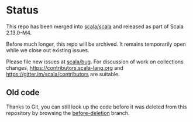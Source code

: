 # Status

This repo has been merged into
[scala/scala](https://github.com/scala/scala) and released as part of
Scala 2.13.0-M4.

Before much longer, this repo will be archived. It remains
temporarily open while we close out existing issues.

Please file new issues at [scala/bug](https://github.com/scala/bug).
For discussion of work on collections changes,
https://contributors.scala-lang.org and
https://gitter.im/scala/contributors are suitable.

## Old code

Thanks to Git, you can still look up the code before it was deleted from this repository by browsing
the [before-deletion](https://github.com/scala/collection-strawman/tree/before-deletion) branch.
